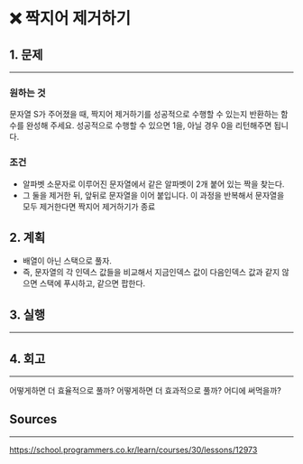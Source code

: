 # ❌ 짝지어 제거하기

## 1. 문제

---

### 원하는 것

문자열 S가 주어졌을 때, 짝지어 제거하기를 성공적으로 수행할 수 있는지 반환하는 함수를 완성해 주세요. 성공적으로 수행할 수 있으면 1을, 아닐 경우 0을 리턴해주면 됩니다.

### 조건

- 알파벳 소문자로 이루어진 문자열에서 같은 알파벳이 2개 붙어 있는 짝을 찾는다.
- 그 둘을 제거한 뒤, 앞뒤로 문자열을 이어 붙입니다. 이 과정을 반복해서 문자열을 모두 제거한다면 짝지어 제거하기가 종료

## 2. 계획

- 배열이 아닌 스택으로 풀자.
- 즉, 문자열의 각 인덱스 값들을 비교해서 지금인덱스 값이 다음인덱스 값과 같지 않으면 스택에 푸시하고, 같으면 팝한다.

## 3. 실행

---

## 4. 회고

---

어떻게하면 더 효율적으로 풀까?
어떻게하면 더 효과적으로 풀까?
어디에 써먹을까?

## Sources

---

https://school.programmers.co.kr/learn/courses/30/lessons/12973
